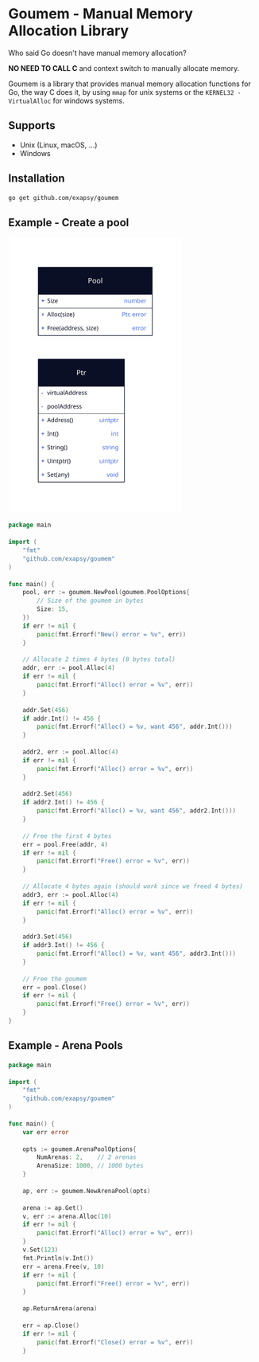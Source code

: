 # Goumem - Manual Memory Allocation Library

Who said Go doesn't have manual memory allocation?

**NO NEED TO CALL C** and context switch to manually allocate memory.

Goumem is a library that provides manual memory allocation functions for Go,
the way C does it, by using `mmap` for unix systems or the `KERNEL32 - VirtualAlloc` for windows systems.

## Supports

- Unix (Linux, macOS, ...)
- Windows

## Installation

```bash
go get github.com/exapsy/goumem
```

## Example - Create a pool

<img src="./docs/assets/pool.svg" alt="pool" width="350"/>

```go
package main

import (
	"fmt"
	"github.com/exapsy/goumem"
)

func main() {
	pool, err := goumem.NewPool(goumem.PoolOptions{
		// Size of the goumem in bytes 
		Size: 15,
	})
	if err != nil {
		panic(fmt.Errorf("New() error = %v", err))
	}

	// Allocate 2 times 4 bytes (8 bytes total)
	addr, err := pool.Alloc(4)
	if err != nil {
		panic(fmt.Errorf("Alloc() error = %v", err))
	}

	addr.Set(456)
	if addr.Int() != 456 {
		panic(fmt.Errorf("Alloc() = %v, want 456", addr.Int()))
	}

	addr2, err := pool.Alloc(4)
	if err != nil {
		panic(fmt.Errorf("Alloc() error = %v", err))
	}

	addr2.Set(456)
	if addr2.Int() != 456 {
		panic(fmt.Errorf("Alloc() = %v, want 456", addr2.Int()))
	}

	// Free the first 4 bytes
	err = pool.Free(addr, 4)
	if err != nil {
		panic(fmt.Errorf("Free() error = %v", err))
	}

	// Allocate 4 bytes again (should work since we freed 4 bytes)
	addr3, err := pool.Alloc(4)
	if err != nil {
		panic(fmt.Errorf("Alloc() error = %v", err))
	}

	addr3.Set(456)
	if addr3.Int() != 456 {
		panic(fmt.Errorf("Alloc() = %v, want 456", addr3.Int()))
	}

	// Free the goumem
	err = pool.Close()
	if err != nil {
		panic(fmt.Errorf("Free() error = %v", err))
	}
}

```

## Example - Arena Pools

```go
package main

import (
	"fmt"
	"github.com/exapsy/goumem"
)

func main() {
	var err error

	opts := goumem.ArenaPoolOptions{
		NumArenas: 2,    // 2 arenas
		ArenaSize: 1000, // 1000 bytes
	}

	ap, err := goumem.NewArenaPool(opts)

	arena := ap.Get()
	v, err := arena.Alloc(10)
	if err != nil {
		panic(fmt.Errorf("Alloc() error = %v", err))
	}
	v.Set(123)
	fmt.Println(v.Int())
	err = arena.Free(v, 10)
	if err != nil {
		panic(fmt.Errorf("Free() error = %v", err))
	}

	ap.ReturnArena(arena)

	err = ap.Close()
	if err != nil {
		panic(fmt.Errorf("Close() error = %v", err))
	}

```
